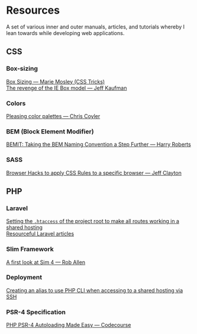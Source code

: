 # Resources
A set of various inner and outer manuals, articles, and tutorials whereby I lean towards while developing web applications.

<h2>CSS</h2>
<h3>Box-sizing</h3>
    <div> 
        <a href="https://css-tricks.com/box-sizing/">Box Sizing — Marie Mosley (CSS Tricks)</a>
    </div>
    <div>
        <a href="https://www.jefftk.com/p/the-revenge-of-the-ie-box-model">The revenge of the IE Box model — Jeff Kaufman</a>
    </div>

<h3>Colors</h3>
    <div>
        <a href="https://css-tricks.com/re-pleasing-color-palettes/">Pleasing color palettes — Chris Coyler</a>
    </div>
<h3>BEM (Block Element Modifier)</h3>
    <a href="https://csswizardry.com/2015/08/bemit-taking-the-bem-naming-convention-a-step-further/">BEMIT: Taking the BEM Naming Convention a Step Further — Harry Roberts</a>
    <h3>SASS</h3>
    <a href="https://browserstrangeness.github.io/css_hacks.html">Browser Hacks to apply CSS Rules to a specific browser — Jeff Clayton</a>
<h2>PHP</h2>
<h3>Laravel</h3>
    <div> 
        <a href="https://stackoverflow.com/questions/30750182/laravel-5-on-shared-hosting-getting-internal-server-error">Setting the <code>.htaccess</code> of the project root to make all routes working in a shared hosting</a>
    </div>
    <div>
    <a href="https://blog.hashvel.com">Resourceful Laravel articles</a>
    </div>
<h3>Slim Framework</h3>
    <div> 
        <a href="https://akrabat.com/a-first-look-at-slim-4/">A first look at Sim 4 — Rob Allen</a>
    </div>
<h3>Deployment</h3>
    <a href="https://help.dreamhost.com/hc/en-us/articles/214202148-How-do-I-change-the-PHP-version-my-shell-uses-">Creating an alias to use PHP CLI when accessing to a shared hosting via SSH</a>
    </div>
<h3>PSR-4 Specification</h3>
    <a href="https://www.youtube.com/watch?v=VGSerlMoIrY">PHP PSR-4 Autoloading Made Easy — Codecourse</a>
    </div>
